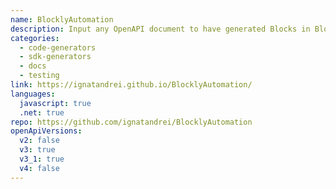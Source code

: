 ```yaml
---
name: BlocklyAutomation
description: Input any OpenAPI document to have generated Blocks in Blockly form to test and generate documentation.
categories:
  - code-generators
  - sdk-generators
  - docs
  - testing
link: https://ignatandrei.github.io/BlocklyAutomation/
languages:
  javascript: true
  .net: true
repo: https://github.com/ignatandrei/BlocklyAutomation
openApiVersions:
  v2: false
  v3: true
  v3_1: true
  v4: false
---
```

